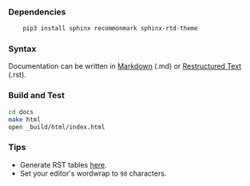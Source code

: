 ### Dependencies

```bash
    pip3 install sphinx recommonmark sphinx-rtd-theme
```

### Syntax

Documentation can be written in [Markdown](https://en.wikipedia.org/wiki/Markdown) (.md) or [Restructured Text](https://en.wikipedia.org/wiki/ReStructuredText) (.rst).

### Build and Test

```bash
cd docs
make html
open _build/html/index.html
```

### Tips

- Generate RST tables [here](https://www.tablesgenerator.com/text_tables#).
- Set your editor's wordwrap to `98` characters.
